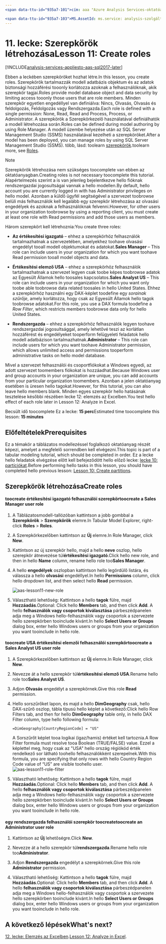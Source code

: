 ```yaml
---
<span data-ttu-id="935a7-101">cím: aaa "Azure Analysis Services-oktatóanyag lecke 11: szerepkörök létrehozása |} Microsoft Docs"Leírás: ismerteti, hogyan toocreate szerepköreinek hello Azure Analysis Services-oktatóanyag projekt.</span><span class="sxs-lookup"><span data-stu-id="935a7-101">title: aaa"Azure Analysis Services tutorial lesson 11: Create roles | Microsoft Docs" description: Describes how toocreate roles in hello Azure Analysis Services tutorial project.</span></span> <span data-ttu-id="935a7-102">szolgáltatások: analysis-szolgáltatások documentationcenter: "Szerző: minewiskan manager: erikre szerkesztőben:" címkék: "</span><span class="sxs-lookup"><span data-stu-id="935a7-102">services: analysis-services documentationcenter: '' author: minewiskan manager: erikre editor: '' tags: ''</span></span>

<span data-ttu-id="935a7-103">MS.AssetId: ms.service: analysis-szolgáltatások ms.devlang: NA ms.topic: get-started-article ms.tgt_pltfrm: NA ms.workload: na ms.date: 05/26/2017 ms.author: owend</span><span class="sxs-lookup"><span data-stu-id="935a7-103">ms.assetid: ms.service: analysis-services ms.devlang: NA ms.topic: get-started-article ms.tgt_pltfrm: NA ms.workload: na ms.date: 05/26/2017 ms.author: owend</span></span>
---
```

# <a name="lesson-11-create-roles"></a><span data-ttu-id="935a7-104">11. lecke: Szerepkörök létrehozása</span><span class="sxs-lookup"><span data-stu-id="935a7-104">Lesson 11: Create roles</span></span>

[!INCLUDE[analysis-services-appliesto-aas-sql2017-later](../../../includes/analysis-services-appliesto-aas-sql2017-later.md)]

<span data-ttu-id="935a7-105">Ebben a leckében szerepköröket hozhat létre.</span><span class="sxs-lookup"><span data-stu-id="935a7-105">In this lesson, you create roles.</span></span> <span data-ttu-id="935a7-106">Szerepkörök tartalmazzák modell adatbázis objektum és az adatok biztonsági hozzáférési tooonly korlátozza azoknak a felhasználóknak, akik szerepkör tagjai.</span><span class="sxs-lookup"><span data-stu-id="935a7-106">Roles provide model database object and data security by limiting access tooonly those users that are role members.</span></span> <span data-ttu-id="935a7-107">Minden szerepkör egyetlen engedéllyel van definiálva: Nincs, Olvasás, Olvasás és feldolgozás, Feldolgozás vagy Rendszergazda.</span><span class="sxs-lookup"><span data-stu-id="935a7-107">Each role is defined with a single permission: None, Read, Read and Process, Process, or Administrator.</span></span> <span data-ttu-id="935a7-108">A szerepkörök a Szerepkörkezelő használatával definiálhatók a modell létrehozása során.</span><span class="sxs-lookup"><span data-stu-id="935a7-108">Roles can be defined during model authoring by using Role Manager.</span></span> <span data-ttu-id="935a7-109">A modell üzembe helyezése után az SQL Server Management Studio (SSMS) használatával kezelheti a szerepköröket.</span><span class="sxs-lookup"><span data-stu-id="935a7-109">After a model has been deployed, you can manage roles by using SQL Server Management Studio (SSMS).</span></span> <span data-ttu-id="935a7-110">több, lásd: toolearn [szerepkörök](https://docs.microsoft.com/sql/analysis-services/tabular-models/roles-ssas-tabular).</span><span class="sxs-lookup"><span data-stu-id="935a7-110">toolearn more, see [Roles](https://docs.microsoft.com/sql/analysis-services/tabular-models/roles-ssas-tabular).</span></span>
  
> [!NOTE]  
> <span data-ttu-id="935a7-111">Szerepkörök létrehozása nem szükséges toocomplete van ebben az oktatóanyagban.</span><span class="sxs-lookup"><span data-stu-id="935a7-111">Creating roles is not necessary toocomplete this tutorial.</span></span> <span data-ttu-id="935a7-112">Alapértelmezés szerint a is van jelenleg bejelentkezve hello fióknak rendszergazdai jogosultságai vannak a hello modellen.</span><span class="sxs-lookup"><span data-stu-id="935a7-112">By default, hello account you are currently logged in with has Administrator privileges on hello model.</span></span> <span data-ttu-id="935a7-113">Azonban a küldő ügyfél segítségével a szervezet toobrowse belüli más felhasználók kell legalább egy szerepkör létrehozása az olvasási engedélyek és azoknak a felhasználóknak felvenni.</span><span class="sxs-lookup"><span data-stu-id="935a7-113">However, for other users in your organization toobrowse by using a reporting client, you must create at least one role with Read permissions and add those users as members.</span></span>  
  
<span data-ttu-id="935a7-114">Három szerepkört kell létrehoznia:</span><span class="sxs-lookup"><span data-stu-id="935a7-114">You create three roles:</span></span>  
  
-   <span data-ttu-id="935a7-115">**Az értékesítési igazgató** – ehhez a szerepkörhöz felhasználók tartalmazhatnak a szervezetében, amelyekhez toohave olvasási engedélyt tooall modell objektumokat és adatokat.</span><span class="sxs-lookup"><span data-stu-id="935a7-115">**Sales Manager** – This role can include users in your organization for which you want toohave Read permission tooall model objects and data.</span></span>  
  
-   <span data-ttu-id="935a7-116">**Értékesítési elemző USA** – ehhez a szerepkörhöz felhasználók tartalmazhatnak a szervezet legyen csak toobe képes toobrowse adatok az Egyesült Államok hello toosales kapcsolatos.</span><span class="sxs-lookup"><span data-stu-id="935a7-116">**Sales Analyst US** – This role can include users in your organization for which you want only toobe able toobrowse data related toosales in hello United States.</span></span> <span data-ttu-id="935a7-117">Ehhez a szerepkörhöz használni egy DAX-képlet toodefine egy *sorainak szűrője*, amely korlátozza, hogy csak az Egyesült Államok hello tagok toobrowse adatokat.</span><span class="sxs-lookup"><span data-stu-id="935a7-117">For this role, you use a DAX formula toodefine a *Row Filter*, which restricts members toobrowse data only for hello United States.</span></span>  
  
-   <span data-ttu-id="935a7-118">**Rendszergazda** – ehhez a szerepkörhöz felhasználók legyen toohave rendszergazdai jogosultsággal, amely lehetővé teszi az korlátlan hozzáférést és engedélyeket tooperform felügyeleti feladatok hello modell adatbázison tartalmazhatnak.</span><span class="sxs-lookup"><span data-stu-id="935a7-118">**Administrator** – This role can include users for which you want toohave Administrator permission, which allows unlimited access and permissions tooperform administrative tasks on hello model database.</span></span>  
  
<span data-ttu-id="935a7-119">Mivel a szervezet felhasználói és csoportfiókokat a Windows egyedi, az adott szervezet toomembers fiókokat is hozzáadhat.</span><span class="sxs-lookup"><span data-stu-id="935a7-119">Because Windows user and group accounts in your organization are unique, you can add accounts from your particular organization toomembers.</span></span> <span data-ttu-id="935a7-120">Azonban a jelen oktatóanyag esetében is üresen hello tagokat.</span><span class="sxs-lookup"><span data-stu-id="935a7-120">However, for this tutorial, you can also leave hello members blank.</span></span> <span data-ttu-id="935a7-121">Minden egyes szerepkör hello hatásának tesztelése későbbi részében lecke 12: elemzés az Excelben.</span><span class="sxs-lookup"><span data-stu-id="935a7-121">You test hello effect of each role later in Lesson 12: Analyze in Excel.</span></span>  
  
<span data-ttu-id="935a7-122">Becsült idő toocomplete Ez a lecke: **15 perc**</span><span class="sxs-lookup"><span data-stu-id="935a7-122">Estimated time toocomplete this lesson: **15 minutes**</span></span>  
  
## <a name="prerequisites"></a><span data-ttu-id="935a7-123">Előfeltételek</span><span class="sxs-lookup"><span data-stu-id="935a7-123">Prerequisites</span></span>  
<span data-ttu-id="935a7-124">Ez a témakör a táblázatos modellezéssel foglalkozó oktatóanyag részét képezi, amelyet a megfelelő sorrendben kell elvégezni.</span><span class="sxs-lookup"><span data-stu-id="935a7-124">This topic is part of a tabular modeling tutorial, which should be completed in order.</span></span> <span data-ttu-id="935a7-125">Ez a lecke hello feladatok elvégzése előtt kell befejeződött hello előző lecke: [lecke 10: partíciókat](../tutorials/aas-lesson-10-create-partitions.md).</span><span class="sxs-lookup"><span data-stu-id="935a7-125">Before performing hello tasks in this lesson, you should have completed hello previous lesson: [Lesson 10: Create partitions](../tutorials/aas-lesson-10-create-partitions.md).</span></span>  
  
## <a name="create-roles"></a><span data-ttu-id="935a7-126">Szerepkörök létrehozása</span><span class="sxs-lookup"><span data-stu-id="935a7-126">Create roles</span></span>  
  
#### <a name="toocreate-a-sales-manager-user-role"></a><span data-ttu-id="935a7-127">toocreate értékesítési igazgató felhasználói szerepkör</span><span class="sxs-lookup"><span data-stu-id="935a7-127">toocreate a Sales Manager user role</span></span>  
  
1.  <span data-ttu-id="935a7-128">A Táblázatosmodell-tallózóban kattintson a jobb gombbal a **Szerepkörök** > **Szerepkörök** elemre.</span><span class="sxs-lookup"><span data-stu-id="935a7-128">In Tabular Model Explorer, right-click **Roles** > **Roles**.</span></span>  
  
2.  <span data-ttu-id="935a7-129">A Szerepkörkezelőben kattintson az **Új** elemre.</span><span class="sxs-lookup"><span data-stu-id="935a7-129">In Role Manager, click **New**.</span></span>  
  
3.  <span data-ttu-id="935a7-130">Kattintson az új szerepkör hello, majd a hello **neve** oszlop, hello szerepkör átnevezése túl**értékesítési igazgató**.</span><span class="sxs-lookup"><span data-stu-id="935a7-130">Click hello new role, and then in hello **Name** column, rename hello role too**Sales Manager**.</span></span>  
  
4.  <span data-ttu-id="935a7-131">A hello **engedélyek** oszlopban kattintson hello legördülő listára, és válassza a hello **olvasási** engedéllyel.</span><span class="sxs-lookup"><span data-stu-id="935a7-131">In hello **Permissions** column, click hello dropdown list, and then select hello **Read** permission.</span></span> 

    ![aas-lesson11-new-role](../tutorials/media/aas-lesson11-new-role.png) 
  
5.  <span data-ttu-id="935a7-133">Választható lehetőség: Kattintson a hello **tagok** fülre, majd **Hozzáadás**.</span><span class="sxs-lookup"><span data-stu-id="935a7-133">Optional: Click hello **Members** tab, and then click **Add**.</span></span> <span data-ttu-id="935a7-134">A hello **felhasználók vagy csoportok kiválasztása** párbeszédpanelen adja meg a Windows hello-felhasználók vagy csoportok a szervezete hello szerepkörben tooinclude kívánt.</span><span class="sxs-lookup"><span data-stu-id="935a7-134">In hello **Select Users or Groups** dialog box, enter hello Windows users or groups from your organization you want tooinclude in hello role.</span></span>  
  
#### <a name="toocreate-a-sales-analyst-us-user-role"></a><span data-ttu-id="935a7-135">toocreate USA értékesítési elemzői felhasználói szerepkör</span><span class="sxs-lookup"><span data-stu-id="935a7-135">toocreate a Sales Analyst US user role</span></span>  
  
1.  <span data-ttu-id="935a7-136">A Szerepkörkezelőben kattintson az **Új** elemre.</span><span class="sxs-lookup"><span data-stu-id="935a7-136">In Role Manager, click **New**.</span></span>    
  
2.  <span data-ttu-id="935a7-137">Nevezze át a hello szerepkör túl**értékesítési elemző USA**.</span><span class="sxs-lookup"><span data-stu-id="935a7-137">Rename hello role too**Sales Analyst US**.</span></span>  
  
3.  <span data-ttu-id="935a7-138">Adjon **Olvasás** engedélyt a szerepkörnek.</span><span class="sxs-lookup"><span data-stu-id="935a7-138">Give this role **Read** permission.</span></span>  
  
4.  <span data-ttu-id="935a7-139">Hello sorszűrőket lapon, és majd a hello **DimGeography** csak, hello DAX-szűrő oszlop, tábla típusú hello képlet a következő:</span><span class="sxs-lookup"><span data-stu-id="935a7-139">Click hello Row Filters tab, and then for hello **DimGeography** table only, in hello DAX Filter column, type hello following formula:</span></span>  
  
    ```Administrator
    =DimGeography[CountryRegionCode] = "US" 
    ```
    
    <span data-ttu-id="935a7-140">A Sorszűrőt képlet tooa logikai (igaz/hamis) értéket kell tartoznia.</span><span class="sxs-lookup"><span data-stu-id="935a7-140">A Row Filter formula must resolve tooa Boolean (TRUE/FALSE) value.</span></span> <span data-ttu-id="935a7-141">Ezzel a képlettel meg, hogy csak az "USA" hello ország régiókód érték rendelkező sor látható toohello felhasználókként szerepelnek.</span><span class="sxs-lookup"><span data-stu-id="935a7-141">With this formula, you are specifying that only rows with hello Country Region Code value of “US” are visible toohello user.</span></span>  
    ![aas-lesson11-role-filter](../tutorials/media/aas-lesson11-role-filter.png) 
  
6.  <span data-ttu-id="935a7-143">Választható lehetőség: Kattintson a hello **tagok** fülre, majd **Hozzáadás**.</span><span class="sxs-lookup"><span data-stu-id="935a7-143">Optional: Click hello **Members** tab, and then click **Add**.</span></span> <span data-ttu-id="935a7-144">A hello **felhasználók vagy csoportok kiválasztása** párbeszédpanelen adja meg a Windows hello-felhasználók vagy csoportok a szervezete hello szerepkörben tooinclude kívánt.</span><span class="sxs-lookup"><span data-stu-id="935a7-144">In hello **Select Users or Groups** dialog box, enter hello Windows users or groups from your organization you want tooinclude in hello role.</span></span>  
  
#### <a name="toocreate-an-administrator-user-role"></a><span data-ttu-id="935a7-145">egy rendszergazda felhasználói szerepkör toocreate</span><span class="sxs-lookup"><span data-stu-id="935a7-145">toocreate an Administrator user role</span></span>  
  
1.  <span data-ttu-id="935a7-146">Kattintson az **Új** lehetőségre.</span><span class="sxs-lookup"><span data-stu-id="935a7-146">Click **New**.</span></span>  
  
2.  <span data-ttu-id="935a7-147">Nevezze át a hello szerepkör túl**rendszergazda**.</span><span class="sxs-lookup"><span data-stu-id="935a7-147">Rename hello role too**Administrator**.</span></span>  
  
3.  <span data-ttu-id="935a7-148">Adjon **Rendszergazda** engedélyt a szerepkörnek.</span><span class="sxs-lookup"><span data-stu-id="935a7-148">Give this role **Administrator** permission.</span></span>  
  
4.  <span data-ttu-id="935a7-149">Választható lehetőség: Kattintson a hello **tagok** fülre, majd **Hozzáadás**.</span><span class="sxs-lookup"><span data-stu-id="935a7-149">Optional: Click hello **Members** tab, and then click **Add**.</span></span> <span data-ttu-id="935a7-150">A hello **felhasználók vagy csoportok kiválasztása** párbeszédpanelen adja meg a Windows hello-felhasználók vagy csoportok a szervezete hello szerepkörben tooinclude kívánt.</span><span class="sxs-lookup"><span data-stu-id="935a7-150">In hello **Select Users or Groups** dialog box, enter hello Windows users or groups from your organization you want tooinclude in hello role.</span></span> 
  
  
## <a name="whats-next"></a><span data-ttu-id="935a7-151">A következő lépések</span><span class="sxs-lookup"><span data-stu-id="935a7-151">What's next?</span></span>
<span data-ttu-id="935a7-152">[12. lecke: Elemzés az Excelben](../tutorials/aas-lesson-12-analyze-in-excel.md).</span><span class="sxs-lookup"><span data-stu-id="935a7-152">[Lesson 12: Analyze in Excel](../tutorials/aas-lesson-12-analyze-in-excel.md).</span></span>

  
  
